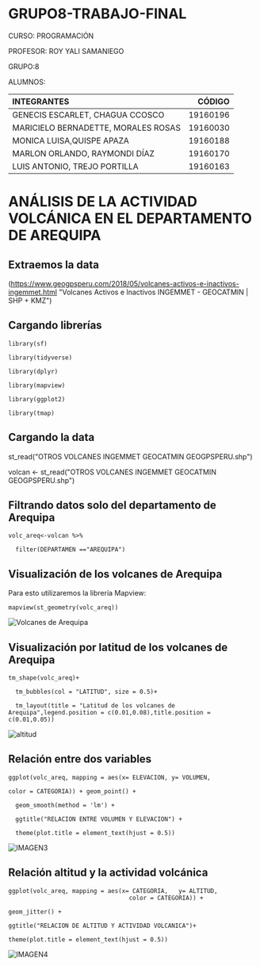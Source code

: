 # GRUPO8-TRABAJO-FINAL
CURSO: PROGRAMACIÓN

PROFESOR: ROY YALI SAMANIEGO

GRUPO:8

ALUMNOS:

|             INTEGRANTES                 |   CÓDIGO   |
|:----------------------------------------|-----------:|
| GENECIS ESCARLET, CHAGUA CCOSCO         |  19160196  |
| MARICIELO BERNADETTE, MORALES ROSAS     |  19160030  |
| MONICA LUISA,QUISPE APAZA               |  19160188  |
| MARLON ORLANDO, RAYMONDI DÍAZ           |  19160170  |
| LUIS ANTONIO, TREJO PORTILLA            |  19160163  |


# ANÁLISIS DE LA ACTIVIDAD VOLCÁNICA EN EL DEPARTAMENTO DE AREQUIPA

## Extraemos la data
(https://www.geogpsperu.com/2018/05/volcanes-activos-e-inactivos-ingemmet.html "Volcanes Activos e Inactivos INGEMMET - GEOCATMIN | SHP + KMZ")

## Cargando librerías
~~~
library(sf)

library(tidyverse)

library(dplyr)

library(mapview)

library(ggplot2)

library(tmap)
~~~

## Cargando la data 
st_read("OTROS VOLCANES INGEMMET GEOCATMIN GEOGPSPERU.shp")

volcan <- st_read("OTROS VOLCANES INGEMMET GEOCATMIN GEOGPSPERU.shp")

## Filtrando datos solo del departamento de Arequipa
~~~
volc_areq<-volcan %>%

  filter(DEPARTAMEN =="AREQUIPA")
~~~

## Visualización de los volcanes de Arequipa 
Para esto utilizaremos la librería Mapview:
~~~
mapview(st_geometry(volc_areq))
~~~

![Volcanes de Arequipa](https://user-images.githubusercontent.com/78512276/106982945-ab96b480-672a-11eb-99ee-04ae5d2ae356.png)

## Visualización  por  latitud de los volcanes de Arequipa
~~~
tm_shape(volc_areq)+

  tm_bubbles(col = "LATITUD", size = 0.5)+
  
  tm_layout(title = "Latitud de los volcanes de Arequipa",legend.position = c(0.01,0.08),title.position = c(0.01,0.05))
 ~~~ 
  ![altitud](https://user-images.githubusercontent.com/78512276/106985801-b43db980-672f-11eb-92d5-271e0c8f7f23.png)
  
## Relación entre dos variables
~~~
ggplot(volc_areq, mapping = aes(x= ELEVACION, y= VOLUMEN, 

color = CATEGORIA)) + geom_point() + 
				
  geom_smooth(method = 'lm') +
  
  ggtitle("RELACION ENTRE VOLUMEN Y ELEVACION") +
  
  theme(plot.title = element_text(hjust = 0.5))
~~~

  ![IMAGEN3](https://user-images.githubusercontent.com/78512276/106987519-43000580-6733-11eb-8880-36c6e2ba7ade.png)
  
  
  ## Relación altitud y la actividad volcánica
  ~~~
  ggplot(volc_areq, mapping = aes(x= CATEGORIA,   y= ALTITUD,  
                                    color = CATEGORIA)) + 
				
 geom_jitter() + 
 
 ggtitle("RELACION DE ALTITUD Y ACTIVIDAD VOLCANICA")+
 
  theme(plot.title = element_text(hjust = 0.5))
  ~~~
  
  ![IMAGEN4](https://user-images.githubusercontent.com/78512276/106988025-4e9ffc00-6734-11eb-919e-3a3fe054d78e.png)
